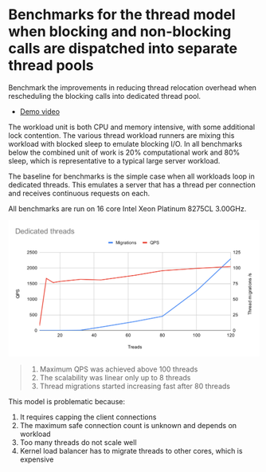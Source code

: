 # Benchmarks for the thread model when blocking and non-blocking calls are dispatched into separate thread pools

Benchmark the improvements in reducing thread relocation overhead when rescheduling the blocking calls into dedicated thread pool.

* [Demo video](https://youtu.be/OXmj_9TGbpk)

The workload unit is both CPU and memory intensive, with some additional lock contention.
The various thread workload runners are mixing this workload with blocked sleep to emulate blocking I/O.
In all benchmarks below the combined unit of work is 20% computational work and 80% sleep, which
is representative to a typical large server workload. 

The baseline for benchmarks is the simple case when all workloads loop in dedicated threads.
This emulates a server that has a thread per connection and receives continuous requests on each.

All benchmarks are run on 16 core Intel Xeon Platinum 8275CL 3.00GHz.

![dedicated threads](docs/dedicated_threads.svg)

> 1. Maximum QPS was achieved above 100 threads
> 2. The scalability was linear only up to 8 threads
> 3. Thread migrations started increasing fast after 80 threads

This model is problematic because:

1. It requires capping the client connections
2. The maximum safe connection count is unknown and depends on workload
3. Too many threads do not scale well
4. Kernel load balancer has to migrate threads to other cores, which is expensive

